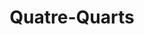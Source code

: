 ---
layout: recette
categories: [recettes]
hidden: false
lang: fr
sitemap: true
title: Quatre-Quarts
type: sucre
recettes:
  Nature: 
    ingredients:
      - nom: oeufs 
        qte: 3
      - nom: farine blanche
        qte: poids des oeufs
      - nom: beurre
        qte: poids des oeufs
      - nom: sucre glace
        qte: poids des oeufs
      - nom: levure chimique
        qte: 4
        unite: "% de la farine"
      - nom: vanille liquide
    etapes:
      - label: Préparation
        details:
        - Faire fondre le beurre 
        - Blanchir les oeufs, le sucre et la vanille au batteur électrique à vitesse maximale
        - Incorporer progressivement le beurre fondu à vitesse lente
        - Tamiser la farine et la levure sur la préparation
        - Incorporer à l'aide d'une spatule silicone
        - Beurrer et fariner un moule
        - Verser la préparation dans le moule
      - label: Cuisson
        emoji: 🔥
        details: 
          - Réserver la préparation au frais le temps que le four chauffe
          - Cuire entre 25 et 35 minutes à 180°C en chaleur tournante
          - Vérifier que le gâteau est cuit avec la pointe d'un couteau
  Amandes: 
    ingredients:
      - nom: oeufs 
        qte: 3
      - nom: farine blanche
        qte: 40% du poids des oeufs
      - nom: poudre d'amandes
        qte: 60% du poids des oeufs
      - nom: beurre
        qte: poids des oeufs
      - nom: sucre glace
        qte: poids des oeufs
      - nom: levure chimique
        qte: 4
        unite: "% de la farine"
    etapes:
      - label: Préparation
        details:
        - Faire fondre le beurre 
        - Blanchir les oeufs et le sucre au batteur électrique à vitesse maximale
        - Incorporer progressivement le beurre fondu à vitesse lente
        - Tamiser la farine, la poudre d'amandes et la levure sur la préparation
        - Incorporer à l'aide d'une spatule silicone
        - Beurrer et fariner un moule
        - Verser la préparation dans le moule
      - label: Cuisson
        emoji: 🔥
        details: 
          - Réserver la préparation au frais le temps que le four chauffe
          - Cuire entre 25 et 35 minutes à 180°C en chaleur tournante
          - Vérifier que le gâteau est cuit avec la pointe d'un couteau
  Citron Pavot: 
    ingredients:
      - nom: oeufs 
        qte: 3
      - nom: farine blanche
        qte: poids des oeufs
      - nom: beurre
        qte: poids des oeufs
      - nom: sucre glace
        qte: poids des oeufs
      - nom: levure chimique
        qte: 4
        unite: "% de la farine"
      - nom: graines de pavot
        qte: une cuillère à soupe
      - nom: citron
        qte: 1
    etapes:
      - label: Préparation
        details:
        - Zester le citron
        - Presser la moitié du citron
        - Faire fondre le beurre 
        - Mélanger le jus de citron avec le beurre
        - Blanchir les oeufs et le sucre au batteur électrique à vitesse maximale
        - Incorporer progressivement le beurre fondu à vitesse lente
        - Tamiser la farine et la levure sur la préparation
        - Ajouter les graines de pavot et les zestes du citron
        - Incorporer à l'aide d'une spatule silicone
        - Beurrer et fariner un moule
        - Verser la préparation dans le moule
      - label: Cuisson
        emoji: 🔥
        details: 
          - Réserver la préparation au frais le temps que le four chauffe
          - Cuire entre 25 et 35 minutes à 180°C en chaleur tournante
          - Vérifier que le gâteau est cuit avec la pointe d'un couteau
  Citron Framboise: 
    ingredients:
      - nom: oeufs 
        qte: 3
      - nom: farine blanche
        qte: poids des oeufs
      - nom: beurre
        qte: poids des oeufs
      - nom: sucre glace
        qte: poids des oeufs
      - nom: levure chimique
        qte: 4
        unite: "% de la farine"
      - nom: framboises
        qte: 150
        unite: gr
      - nom: citron
        qte: 1
    etapes:
      - label: Préparation
        details:
        - Zester le citron
        - Presser la moitié du citron
        - Faire fondre le beurre 
        - Mélanger le jus de citron avec le beurre
        - Blanchir les oeufs et le sucre au batteur électrique à vitesse maximale
        - Incorporer progressivement le beurre fondu à vitesse lente
        - Tamiser la farine et la levure sur la préparation
        - Ajouter les zestes du citron
        - Incorporer à l'aide d'une spatule silicone
        - Beurrer et fariner un moule
        - Verser la moitié de la préparation dans le moule
        - Parsemer de framboises
        - Verser l'autre moitié de la préparation
      - label: Cuisson
        emoji: 🔥
        details:
          - Réserver la préparation au frais le temps que le four chauffe
          - Cuire entre 25 et 35 minutes à 180°C en chaleur tournante
          - Vérifier que le gâteau est cuit avec la pointe d'un couteau
  Ananas: 
    ingredients:
      - nom: oeufs 
        qte: 3
      - nom: farine blanche
        qte: poids des oeufs
      - nom: beurre
        qte: poids des oeufs
      - nom: sucre glace
        qte: poids des oeufs
      - nom: levure chimique
        qte: 4
        unite: "% de la farine"
      - nom: Rondelles d'ananas
        qte: 3
      - nom: Jus d'ananas
        qte: au goût
    etapes:
      - label: Préparation
        details:
        - Faire fondre le beurre 
        - Blanchir les oeufs et le sucre au batteur électrique à vitesse maximale
        - Incorporer progressivement le beurre fondu à vitesse lente
        - Tamiser la farine et la levure sur la préparation
        - Incorporer à l'aide d'une spatule silicone
        - Beurrer et fariner un moule
        - Placer des rondelles d'ananas au fond du moule
        - Verser la préparation dans le moule
        - Garder le jus de l'ananas pour imbiber le gâteau après cuisson
      - label: Cuisson
        emoji: 🔥
        details: 
        - Réserver la préparation au frais le temps que le four chauffe
        - Cuire entre 25 et 35 minutes à 180°C en chaleur tournante
        - Vérifier que le gâteau est cuit avec la pointe d'un couteau
  Tiramisu:
    ingredients: 
      - nom: oeufs 
        qte: 2
      - nom: farine blanche
        qte: poids des oeufs
      - nom: beurre
        qte: poids des oeufs
      - nom: sucre glace
        qte: poids des oeufs
      - nom: levure chimique
        qte: 4
        unite: "% de la farine"
      - nom: vanille liquide
        unite: "% de la farine"
      - nom: chantilly avec 200 mL de crème
        lien: /recettes/chantilly 
      - nom: Baileys
        qte: 50
        unite: mL
      - nom: chocolat noir 70%
        qte: 50
        unite: gr
      - nom: crème fleurette
        qte: 100
        unite: mL
      - nom: cacao en poudre non sucré
    etapes:
      - label: Préparation du quatre-quarts
        details:
          - Voir l'onglet "Nature"
      - label: Préparation de la chantilly
        details:
          - label: Voir ici
            link: /recettes/chantilly
          - Réserver au frais
      - label: Assemblage
        details:
          - Dans une casserole, faire fondre le chocolat noir avec la crème
          - Hors du feu, ajouter le Baileys au mélange chocolat-crème
          - Faire 12 trous dans le quatre-quarts avec le manche d'une cuillère en bois
          - Imbiber le quatre-quarts de ce mélange
          - Laisser refroidir
          - Étaler la chantilly sur le gâteau
          - Réserver au frais pour 4 heures
          - Au moment de servir, saupoudrer de cacao en poudre 
variantes:
  - label: Avec des pommes
    todo: true
  - label: Imbibé à l'orange
    todo: true
  - label: Marbré Chocolat
    todo: true
---